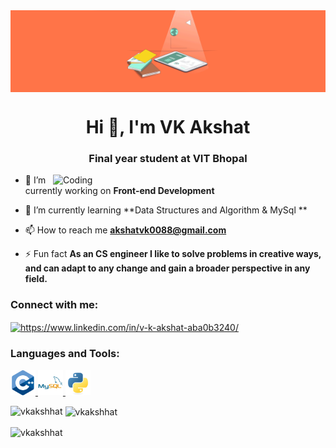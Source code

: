 <img align="center" alt="Designer and Developer" width="950" src="most-unique-reports-header.gif">
<h1 align="center">Hi 👋, I'm VK Akshat</h1>
<h3 align="center">Final year student at VIT Bhopal</h3>
<img align="right" alt="Coding" width="436" src="https://media.tenor.com/UttC4AITYR4AAAAd/full-stack-developer.gif">

- 🔭 I’m currently working on **Front-end Development**

- 🌱 I’m currently learning **Data Structures and Algorithm & MySql **

- 📫 How to reach me **akshatvk0088@gmail.com**

- ⚡ Fun fact **As an CS engineer I like to solve problems in creative ways, and can adapt to any change and gain a broader perspective in any field.**

<h3 align="left">Connect with me:</h3>
<p align="left">
<a href="https://www.linkedin.com/in/v-k-akshat-aba0b3240/" target="blank"><img align="center" src="https://raw.githubusercontent.com/rahuldkjain/github-profile-readme-generator/master/src/images/icons/Social/linked-in-alt.svg" alt="https://www.linkedin.com/in/v-k-akshat-aba0b3240/" height="30" width="40" /></a>

</p>

<h3 align="left">Languages and Tools:</h3>
<a href="https://www.w3schools.com/cpp/" target="_blank" rel="noreferrer"> <img src="https://raw.githubusercontent.com/devicons/devicon/master/icons/cplusplus/cplusplus-original.svg" alt="Java" width="40" height="40"/> </a> <a href="https://www.mysql.com/" target="_blank" rel="noreferrer"> <img src="https://raw.githubusercontent.com/devicons/devicon/master/icons/mysql/mysql-original-wordmark.svg" alt="mysql" width="40" height="40"/> </a> <a href="https://www.python.org" target="_blank" rel="noreferrer"> <img src="https://raw.githubusercontent.com/devicons/devicon/master/icons/python/python-original.svg" alt="python" width="40" height="40"/> </a>
<br>
<p><img align="left" src="https://github-readme-stats.vercel.app/api/top-langs?username=vkakshhat&show_icons=true&locale=en&layout=compact" alt="vkakshhat" /></p>

<p>&nbsp;<img align="center" src="https://github-readme-stats.vercel.app/api?username=vkakshhat&show_icons=true&locale=en" alt="vkakshhat" /></p>

<p><img align="center" src="https://github-readme-streak-stats.herokuapp.com/?user=vkakshhat&" alt="vkakshhat" /></p>
